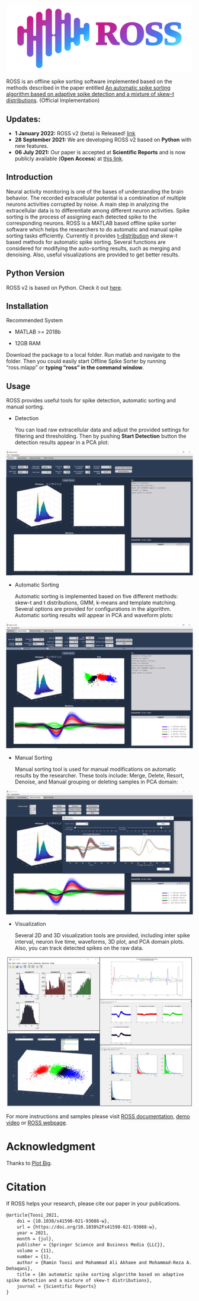 ![image](https://github.com/ramintoosi/ROSS/blob/v2/images/Ross_Color.png)

ROSS is an offline spike sorting software implemented based on the methods described in the paper entitled [An automatic spike sorting algorithm based on adaptive spike detection and a mixture of skew-t distributions](https://www.nature.com/articles/s41598-021-93088-w). (Official Implementation)

## Updates:
- **1 January 2022:** ROSS v2 (beta) is Released! [link](https://github.com/ramintoosi/ROSS/tree/v2)
- **28 September 2021:** We are developing ROSS v2 based on **Python** with new features.
- **06 July 2021:** Our paper is accepted at **Scientific Reports** and is now publicly available (**Open Access**) at [this link](https://www.nature.com/articles/s41598-021-93088-w).

## Introduction
Neural activity monitoring is one of the bases of understanding the brain behavior. The recorded extracellular potential is a combination of multiple neurons activities corrupted by noise. A main step in analyzing the extracellular data is to differentiate among different neuron activities. Spike sorting is the process of assigning each detected spike to the corresponding neurons.
ROSS is a MATLAB based offline spike sorter software which helps the researchers to do automatic and manual spike sorting tasks efficiently. Currently it provides [t-distribution](https://www.sciencedirect.com/science/article/pii/S0165027003001201) and skew-t based methods for automatic spike sorting. Several functions are considered for modifying the auto-sorting results, such as merging and denoising. Also, useful visualizations are provided to get better results.

## Python Version
ROSS v2 is based on Python. Check it out [here](https://github.com/ramintoosi/ROSS/tree/v2).

## Installation

Recommended System

- MATLAB >= 2018b

- 12GB RAM

Download the package to a local folder. Run matlab and navigate to the folder. Then you could easily start Offline Spike Sorter by running “ross.mlapp” or **typing “ross” in the command window**.


## Usage

ROSS provides useful tools for spike detection, automatic sorting and manual sorting. 

- Detection

  You can load raw extracellular data and adjust the provided settings for filtering and thresholding. Then by pushing **Start Detection** button the detection results appear in a PCA plot:

![Spike Detecttion](https://github.com/ramintoosi/ROSS/blob/master/figs/detect_image.png?raw=true)

- Automatic Sorting

  Automatic sorting is implemented based on five different methods: skew-t and t distributions, GMM, k-means and template matching. Several options are provided for configurations in the algorithm. Automatic sorting results will appear in PCA and waveform plots:

![Spike Sorting](https://github.com/ramintoosi/ROSS/blob/master/figs/sorting.png?raw=true)

- Manual Sorting

  Manual sorting tool is used for manual modifications on automatic results by the researcher. These tools include: Merge, Delete, Resort, Denoise, and Manual grouping or deleting samples in PCA domain:

![Manual Sorting](https://github.com/ramintoosi/ROSS/blob/master/figs/manual.png?raw=true)

- Visualization
  
  Several 2D and 3D visualization tools are provided, including inter spike interval, neuron live time, waveforms, 3D plot, and PCA domain plots. Also, you can track detected spikes on the raw data.

![Visualization](https://github.com/ramintoosi/ROSS/blob/master/figs/visualization.PNG?raw=true)

For more instructions and samples please visit [ROSS documentation](https://github.com/ramintoosi/ROSS/blob/master/documentation.pdf), [demo video](https://youtu.be/oxzwZB4WSaI) or [ROSS webpage](https://ramintoosi.github.io/ROSS/).

# Acknowledgment
Thanks to [Plot Big](https://www.mathworks.com/matlabcentral/fileexchange/40790-plot-big).

# Citation
If ROSS helps your research, please cite our paper in your publications.

```
@article{Toosi_2021,
	doi = {10.1038/s41598-021-93088-w},
	url = {https://doi.org/10.1038%2Fs41598-021-93088-w},
	year = 2021,
	month = {jul},
	publisher = {Springer Science and Business Media {LLC}},
	volume = {11},
	number = {1},
	author = {Ramin Toosi and Mohammad Ali Akhaee and Mohammad-Reza A. Dehaqani},
	title = {An automatic spike sorting algorithm based on adaptive spike detection and a mixture of skew-t distributions},
	journal = {Scientific Reports}
}
```
